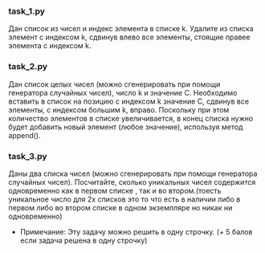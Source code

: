 ### task_1.py
Дан список из чисел и индекс элемента в списке k. Удалите из списка элемент с индексом k, сдвинув влево все элементы, стоящие правее элемента с индексом k.

### task_2.py
Дан список целых чисел (можно сгенерировать при помощи генератора случайных чисел), число k и значение C.
Необходимо вставить в список на позицию с индексом k значение C, сдвинув все элементы, с индексом большим k, вправо. Поскольку при этом количество элементов в списке увеличивается, в конец списка нужно будет добавить новый элемент (любое значение), используя метод append().

### task_3.py
Даны два списка чисел (можно сгенерировать при помощи генератора случайных чисел). Посчитайте, сколько уникальных чисел содержится одновременно как в первом списке , так и во втором.(тоесть уникальное число для 2х списков это то что есть в наличии либо в первом либо во втором списке в одном экземпляре но никак ни одновременно)
- Примечание: Эту задачу можно решить в одну строчку. (+ 5 балов если задача решена в одну строчку)
